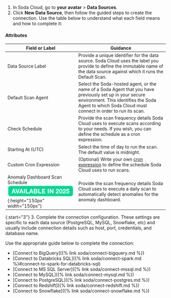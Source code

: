 1. In Soda Cloud, go to **your avatar** > **Data Sources**.
2. Click **New Data Source**, then follow the guided steps to create the connection.
Use the table below to understand what each field means and how to complete it:

####  Attributes

| Field or Label            | Guidance |
| -----------------------   | ---------- |
| Data Source Label | Provide a unique identifier for the data source. Soda Cloud uses the label you provide to define the immutable name of the data source against which it runs the Default Scan.|
| Default Scan Agent | Select the Soda-hosted agent, or the name of a Soda Agent that you have previously set up in your secure environment. This identifies the Soda Agent to which Soda Cloud must connect in order to run its scan. |
| Check Schedule | Provide the scan frequency details Soda Cloud uses to execute scans according to your needs. If you wish, you can define the schedule as a cron expression. |
| Starting At (UTC) | Select the time of day to run the scan. The default value is midnight. |
| Custom Cron Expression | (Optional) Write your own <a href="https://en.wikipedia.org/wiki/Cron" target="_blank">cron expression</a> to define the schedule Soda Cloud uses to run scans. |
| Anomaly Dashboard Scan Schedule <br />![available-2025](/assets/images/available-2025.png){:height="150px" width="150px"} <br /> | Provide the scan frequency details Soda Cloud uses to execute a daily scan to automatically detect anomalies for the anomaly dashboard. |

{:start="3"}
3. Complete the connection configuration. These settings are specific to each data source (PostgreSQL, MySQL, Snowflake, etc) and usually include connection details such as host, port, credentials, and database name.

Use the appropriate guide below to complete the connection:
*  [Connect to BigQuery]({% link soda/connect-bigquery.md %})
*  [Connect to Databricks SQL]({% link soda/connect-spark.md %}#connect-to-spark-for-databricks-sql)
*  [Connect to MS SQL Server]({% link soda/connect-mssql.md %})
*  [Connect to MySQL]({% link soda/connect-mysql.md %})
*  [Connect to PostgreSQL]({% link soda/connect-postgres.md %})
*  [Connect to Redshift]({% link soda/connect-redshift.md %})
*  [Connect to Snowflake]({% link soda/connect-snowflake.md %})